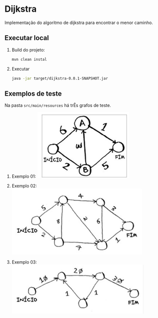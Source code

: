 # Dijkstra 

Implementação do algoritmo de dijkstra para encontrar o menor caminho.

## Executar local

1. Build do projeto:
    ```sh
    mvn clean instal
    ```
2. Executar
    ```sh
    java -jar target/dijkstra-0.0.1-SNAPSHOT.jar
    ```

## Exemplos de teste

Na pasta `src/main/resources` há trÊs grafos de teste.

1. Exemplo 01:
    ![](img/graph01.jpg)

1. Exemplo 02:
    ![](img/graph02.jpg)

1. Exemplo 03:
    ![](img/graph03.jpg)
